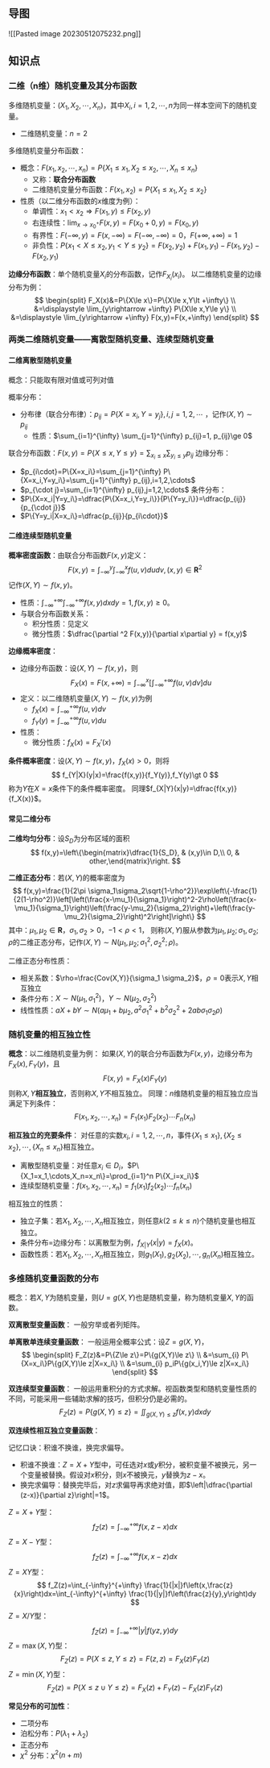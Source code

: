 
## 导图

![[Pasted image 20230512075232.png]]

## 知识点

### 二维（n维）随机变量及其分布函数

多维随机变量：$(X_1,X_2,\cdots,X_n)$，其中$X_i,i=1,2,\cdots,n$为同一样本空间下的随机变量。
- 二维随机变量：$n=2$

多维随机变量分布函数：
- 概念：$F(x_1,x_2,\cdots,x_n)=P\{X_1\le x_1,X_2\le x_2,\cdots, X_n\le x_n\}$
	- 又称：**联合分布函数**
	- 二维随机变量分布函数：$F(x_1,x_2)=P\{X_1\le x_1,X_2\le x_2\}$
- 性质（以二维分布函数的$x$维度为例）：
	- 单调性：$x_1\lt x_2\Rightarrow F(x_1,y)\le F(x_2,y)$
	- 右连续性：$\displaystyle \lim_{x\rightarrow x_0^+} F(x,y)=F(x_0+0,y)=F(x_0,y)$
	- 有界性：$F(-\infty,y)=F(x,-\infty)=F(-\infty,-\infty)=0$，$F(+\infty,+\infty)=1$
	- 非负性：$P\{x_1\lt X\le x_2,y_1\lt Y\le y_2\}=F(x_2,y_2)+F(x_1,y_1)-F(x_1,y_2)-F(x_2,y_1)$

**边缘分布函数**：单个随机变量$X_i$的分布函数，记作$F_{X_i}(x_i)$。
以二维随机变量的边缘分布为例：
$$
\begin{split}
F_X(x)&=P\{X\le x\}=P\{X\le x,Y\lt +\infty\} \\
&=\displaystyle \lim_{y\rightarrow +\infty} P\{X\le x,Y\le y\} \\
&=\displaystyle \lim_{y\rightarrow +\infty} F(x,y)=F(x,+\infty)
\end{split}
$$

### 两类二维随机变量——离散型随机变量、连续型随机变量

#### 二维离散型随机变量

概念：只能取有限对值或可列对值

概率分布：
- 分布律（联合分布律）：$p_{ij}=P\{X=x_i,Y=y_j\},i,j=1,2,\cdots$ ，记作$(X,Y)\sim p_{ij}$
	- 性质：$\sum_{i=1}^{\infty} \sum_{j=1}^{\infty} p_{ij}=1, p_{ij}\ge 0$ 

联合分布函数：$F(x,y)=P\{X\le x,Y\le y\}=\sum_{x_i\le x} \sum_{y_i \le y} p_{ij}$ 
边缘分布：
- $p_{i\cdot}=P\{X=x_i\}=\sum_{j=1}^{\infty} P\{X=x_i,Y=y_i\}=\sum_{j=1}^{\infty} p_{ij},i=1,2,\cdots$
- $p_{\cdot j}=\sum_{i=1}^{\infty} p_{ij},j=1,2,\cdots$
条件分布：
- $P\{X=x_i|Y=y_i\}=\dfrac{P\{X=x_i,Y=y_i\}}{P\{Y=y_i\}}=\dfrac{p_{ij}}{p_{\cdot j}}$ 
- $P\{Y=y_i|X=x_i\}=\dfrac{p_{ij}}{p_{i\cdot}}$

#### 二维连续型随机变量

**概率密度函数**：由联合分布函数$F(x,y)$定义：
$$
F(x,y)=\int_{-\infty}^{y} \int_{-\infty}^{x} f(u,v)dudv,(x,y)\in \mathbf{R}^2
$$
记作$(X,Y)\sim f(x,y)$。
- 性质：$\displaystyle\int_{-\infty}^{+\infty} \int_{-\infty}^{+\infty} f(x,y)dxdy=1,f(x,y)\ge 0$。
- 与联合分布函数关系：
	- 积分性质：见定义
	- 微分性质：$\dfrac{\partial ^2 F(x,y)}{\partial x\partial y} = f(x,y)$ 

**边缘概率密度**：
- 边缘分布函数：设$(X,Y)\sim f(x,y)$，则
$$
F_X(x)=F(x,+\infty)=\int_{-\infty}^{x} \left[\int_{-\infty}^{+\infty} f(u,v)dv\right]du
$$
- 定义：以二维随机变量$(X,Y)\sim f(x,y)$为例
	- $f_X(x)=\displaystyle\int_{-\infty}^{+\infty} f(u,v)dv$ 
	- $f_Y(y)=\displaystyle\int_{-\infty}^{+\infty} f(u,v)du$
- 性质：
	- 微分性质：$f_X(x)=F_X'(x)$ 

**条件概率密度**：设$(X,Y)\sim f(x,y)$，$f_X(x)\gt 0$，则将
$$
f_{Y|X}(y|x)=\frac{f(x,y)}{f_Y(y)},f_Y(y)\gt 0
$$
称为$Y$在$X=x$条件下的条件概率密度。
同理$f_{X|Y}(x|y)=\dfrac{f(x,y)}{f_X(x)}$。

#### 常见二维分布

**二维均匀分布**：设$S_D$为分布区域的面积
$$
f(x,y)=\left\{\begin{matrix}\dfrac{1}{S_D}, & (x,y)\in D,\\ 0, & other,\end{matrix}\right.
$$

**二维正态分布**：若$(X,Y)$的概率密度为
$$
f(x,y)=\frac{1}{2\pi \sigma_1\sigma_2\sqrt{1-\rho^2}}\exp\left\{-\frac{1}{2(1-\rho^2)}\left[\left(\frac{x-\mu_1}{\sigma_1}\right)^2-2\rho\left(\frac{x-\mu_1}{\sigma_1}\right)\left(\frac{y-\mu_2}{\sigma_2}\right)+\left(\frac{y-\mu_2}{\sigma_2}\right)^2\right]\right\}
$$
其中：$\mu_1,\mu_2\in \mathbf{R}$，$\sigma_1,\sigma_2\gt 0$，$-1\lt \rho \lt 1$，
则称$(X,Y)$服从参数为$\mu_1,\mu_2;\sigma_1,\sigma_2;\rho$的二维正态分布，记作$(X,Y)\sim N(\mu_1,\mu_2;\sigma_1^2,\sigma_2^2;\rho)$。

二维正态分布性质：
- 相关系数：$\rho=\frac{Cov(X,Y)}{\sigma_1 \sigma_2}$，$\rho=0$表示$X,Y$相互独立
- 条件分布：$X\sim N(\mu_1,\sigma_1^2)$，$Y\sim N(\mu_2,\sigma_2^2)$
- 线性性质：$aX+bY\sim N(a\mu_1+b\mu_2,a^2\sigma_1^2+b^2\sigma_2^2+2ab\sigma_1\sigma_2\rho)$

### 随机变量的相互独立性

**概念**：以二维随机变量为例：
如果$(X,Y)$的联合分布函数为$F(x,y)$，边缘分布为$F_X(x),F_Y(y)$，且
$$
F(x,y)=F_X(x)F_Y(y)
$$
则称$X,Y$**相互独立**，否则称$X,Y$不相互独立。
同理：$n$维随机变量的相互独立应当满足下列条件：
$$
F(x_1,x_2,\cdots,x_n)=F_1(x_1)F_2(x_2)\cdots F_n(x_n)
$$

**相互独立的充要条件**：
对任意的实数$x_i,i=1,2,\cdots,n$，事件$\{X_1\le x_1\},\{X_2\le x_2\},\cdots,\{X_n\le x_n\}$相互独立。
- 离散型随机变量：对任意$x_i\in D_i$，$P\{X_1=x_1,\cdots,X_n=x_n\}=\prod_{i=1}^n P\{X_i=x_i\}$ 
- 连续型随机变量：$f(x_1,x_2,\cdots,x_n)=f_1(x_1)f_2(x_2)\cdots f_n(x_n)$ 

相互独立的性质：
- 独立子集：若$X_1,X_2,\cdots,X_n$相互独立，则任意$k(2\le k\le n)$个随机变量也相互独立。
- 条件分布=边缘分布：以离散型为例，$f_{X|Y}(x|y)=f_X(x)$。
- 函数性质：若$X_1,X_2,\cdots,X_n$相互独立，则$g_1(X_1),g_2(X_2),\cdots,g_n(X_n)$相互独立。

### 多维随机变量函数的分布

概念：若$X,Y$为随机变量，则$U=g(X,Y)$也是随机变量，称为随机变量$X,Y$的函数。

**双离散型变量函数**：
一般穷举或者列矩阵。

**单离散单连续变量函数**：
一般运用全概率公式：设$Z=g(X,Y)$，
$$
\begin{split}
F_Z(z)&=P\{Z\le z\}=P\{g(X,Y)\le z\} \\
&=\sum_{i} P\{X=x_i\}P\{g(X,Y)\le z|X=x_i\} \\
&=\sum_{i} p_iP\{g(x_i,Y)\le z|X=x_i\}
\end{split}
$$

**双连续型变量函数**：
一般运用重积分的方式求解。视函数类型和随机变量性质的不同，可能采用一些辅助求解的技巧，但积分仍是必需的。
$$
F_Z(z)=P\{g(X,Y)\le z\}=\iint_{g(X,Y)\le z} f(x,y)dxdy
$$

**双连续性相互独立变量函数**：

记忆口诀：积谁不换谁，换完求偏导。
- 积谁不换谁：$Z=X+Y$型中，可任选对$x$或$y$积分，被积变量不被换元，另一个变量被替换。假设对$x$积分，则$x$不被换元，$y$替换为$z-x$。
- 换完求偏导：替换完毕后，对$z$求偏导再求绝对值，即$\left|\dfrac{\partial (z-x)}{\partial z}\right|=1$。

$Z=X+Y$型：
$$
f_Z(z)=\int_{-\infty}^{+\infty} f(x,z-x)dx
$$
$Z=X-Y$型：
$$
f_Z(z)=\int_{-\infty}^{+\infty} f(x,x-z)dx
$$
$Z=XY$型：
$$
f_Z(z)=\int_{-\infty}^{+\infty} \frac{1}{|x|}f\left(x,\frac{z}{x}\right)dx=\int_{-\infty}^{+\infty} \frac{1}{|y|}f\left(\frac{z}{y},y\right)dy
$$
$Z=X/Y$型：
$$
f_Z(z)=\int_{-\infty}^{+\infty} |y|f(yz,y)dy
$$
$Z=\max(X,Y)$型：
$$
F_Z(z)=P\{X\le z,Y\le z\}=F(z,z)=F_X(z)F_Y(z)
$$
$Z=\min(X,Y)$型：
$$
F_Z(z)=P\{X\le z\cup Y\le z\}=F_X(z)+F_Y(z)-F_X(z)F_Y(z)
$$

**常见分布的可加性**：
- 二项分布
- 泊松分布：$P(\lambda_1 +\lambda_2)$ 
- 正态分布
- $\chi^2$ 分布：$\chi^2(n+m)$ 

